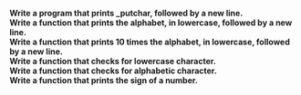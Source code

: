 **Write a program that prints _putchar, followed by a new line.**<br>
**Write a function that prints the alphabet, in lowercase, followed by a new line.**<br>
**Write a function that prints 10 times the alphabet, in lowercase, followed by a new line.**<br>
**Write a function that checks for lowercase character.**<br>
**Write a function that checks for alphabetic character.**<br>
**Write a function that prints the sign of a number.**<br>
